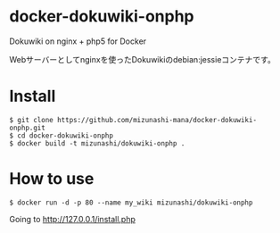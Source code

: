 # docker-dokuwiki-onphp
Dokuwiki on nginx + php5 for Docker

Webサーバーとしてnginxを使ったDokuwikiのdebian:jessieコンテナです。

# Install

```
$ git clone https://github.com/mizunashi-mana/docker-dokuwiki-onphp.git
$ cd docker-dokuwiki-onphp
$ docker build -t mizunashi/dokuwiki-onphp .
```

# How to use

```
$ docker run -d -p 80 --name my_wiki mizunashi/dokuwiki-onphp
```

Going to http://127.0.0.1/install.php
